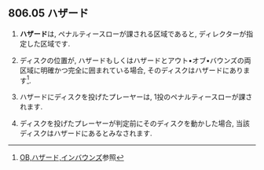 ## 806.05 ハザード

1. **ハザード**は,
ペナルティースローが課される区域であると,
ディレクターが指定した区域です.

1. ディスクの位置が,
ハザードもしくはハザードとアウト•オブ•バウンズの両区域に明確かつ完全に囲まれている場合,
そのディスクはハザードにあります[^1].

1. ハザードにディスクを投げたプレーヤーは,
1投のペナルティースローが課されます.

1. ディスクを投げたプレーヤーが判定前にそのディスクを動かした場合,
当該ディスクはハザードにあるとみなされます.


[^1]: [OB,ハザード,インバウンズ](obhazardinbounds)参照
